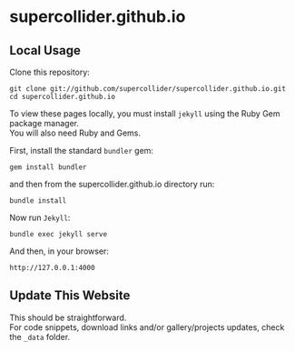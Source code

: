 # supercollider.github.io

## Local Usage

Clone this repository:

    git clone git://github.com/supercollider/supercollider.github.io.git
    cd supercollider.github.io

To view these pages locally, you must install `jekyll` using the Ruby Gem package manager.  
You will also need Ruby and Gems.

First, install the standard `bundler` gem:

    gem install bundler

and then from the supercollider.github.io directory run:

    bundle install


Now run `Jekyll`:

    bundle exec jekyll serve

And then, in your browser:

    http://127.0.0.1:4000

## Update This Website

This should be straightforward.  
For code snippets, download links and/or gallery/projects updates, check the `_data` folder.
